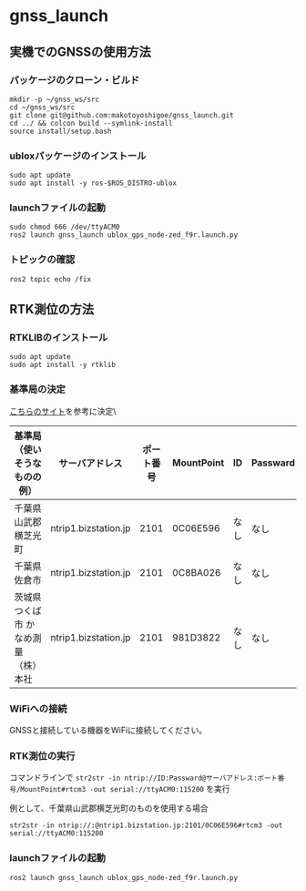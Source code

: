 # gnss_launch

## 実機でのGNSSの使用方法
### パッケージのクローン・ビルド
```
mkdir -p ~/gnss_ws/src
cd ~/gnss_ws/src
git clone git@github.com:makotoyoshigoe/gnss_launch.git
cd ../ && colcon build --symlink-install
source install/setup.bash
```
### ubloxパッケージのインストール
```
sudo apt update
sudo apt install -y ros-$ROS_DISTRO-ublox
```
### launchファイルの起動
```
sudo chmod 666 /dev/ttyACM0
ros2 launch gnss_launch ublox_gps_node-zed_f9r.launch.py
```

### トピックの確認
```
ros2 topic echo /fix
```

## RTK測位の方法
### RTKLIBのインストール
```
sudo apt update
sudo apt install -y rtklib
```
### 基準局の決定
[こちらのサイト](https://rtk.silentsystem.jp/)を参考に決定\

|基準局（使いそうなものの例）| サーバアドレス | ポート番号 | MountPoint | ID | Passward | 
|--| -- | -- | -- | -- | -- |
| 千葉県山武郡横芝光町 | ntrip1.bizstation.jp | 2101 | 0C06E596 | なし | なし |
| 千葉県佐倉市 | ntrip1.bizstation.jp | 2101 | 0C8BA026 | なし | なし |
| 茨城県つくば市 かなめ測量（株）本社 | ntrip1.bizstation.jp | 2101 | 981D3822 | なし | なし |

### WiFiへの接続
GNSSと接続している機器をWiFiに接続してください。

### RTK測位の実行
コマンドラインで
```str2str -in ntrip://ID:Passward@サーバアドレス:ポート番号/MountPoint#rtcm3 -out serial://ttyACM0:115200```
を実行

例として、千葉県山武郡横芝光町のものを使用する場合
```
str2str -in ntrip://:@ntrip1.bizstation.jp:2101/0C06E596#rtcm3 -out serial://ttyACM0:115200
```

### launchファイルの起動
```
ros2 launch gnss_launch ublox_gps_node-zed_f9r.launch.py
```
